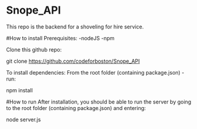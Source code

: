 # Snope_API
This repo is the backend for a shoveling for hire service. 

#How to install
Prerequisites:
-nodeJS
-npm

Clone this github repo:

git clone https://github.com/codeforboston/Snope_API

To install dependencies:
From the root folder (containing package.json) - run:

npm install

#How to run
After installation, you should be able to run the server by going to the root folder (containing package.json) and entering:

node server.js
